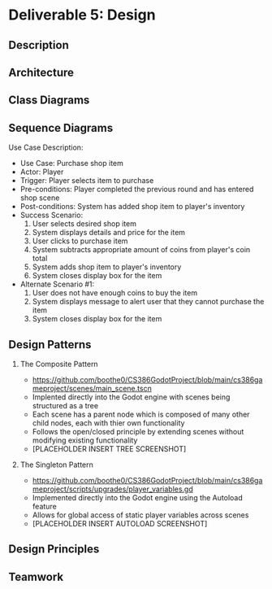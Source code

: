 # Deliverable 5: Design

## Description

## Architecture

## Class Diagrams

## Sequence Diagrams

Use Case Description: 

- Use Case: Purchase shop item
- Actor: Player
- Trigger: Player selects item to purchase
- Pre-conditions: Player completed the previous round and has entered shop scene
- Post-conditions: System has added shop item to player's inventory
- Success Scenario:
   1. User selects desired shop item
   2. System displays details and price for the item
   3. User clicks to purchase item
   4. System subtracts appropriate amount of coins from player's coin total
   5. System adds shop item to player's inventory
   6. System closes display box for the item
- Alternate Scenario #1:
   1. User does not have enough coins to buy the item
   2. System displays message to alert user that they cannot purchase the item
   3. System closes display box for the item

## Design Patterns
1. The Composite Pattern
   - https://github.com/boothe0/CS386GodotProject/blob/main/cs386gameproject/scenes/main_scene.tscn
   - Implented directly into the Godot engine with scenes being structured as a tree
   - Each scene has a parent node which is composed of many other child nodes, each with thier own functionality
   - Follows the open/closed principle by extending scenes without modifying existing functionality
   - [PLACEHOLDER INSERT TREE SCREENSHOT]

2. The Singleton Pattern
   - https://github.com/boothe0/CS386GodotProject/blob/main/cs386gameproject/scripts/upgrades/player_variables.gd
   - Implemented directly into the Godot engine using the Autoload feature
   - Allows for global access of static player variables across scenes
   - [PLACEHOLDER INSERT AUTOLOAD SCREENSHOT]

## Design Principles

## Teamwork

